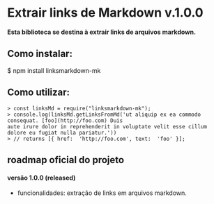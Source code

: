 # Extrair links de Markdown v.1.0.0

**Esta biblioteca se destina à extrair links de arquivos markdown.**  

## Como instalar:

$  npm install linksmarkdown-mk

## Como utilizar:

    > const linksMd = require("linksmarkdown-mk");
    > console.log(linksMd.getLinksFromMd('ut aliquip ex ea commodo consequat. [foo](http://foo.com) Duis 
    aute irure dolor in reprehenderit in voluptate velit esse cillum dolore eu fugiat nulla pariatur.'))
    > // returns [{ href:  'http://foo.com', text:  'foo' }];

## roadmap oficial do projeto

#### versão 1.0.0 (released)

-   funcionalidades: extração de links em arquivos markdown.